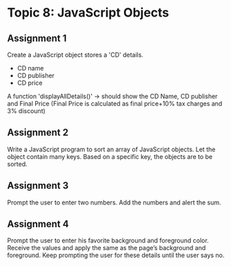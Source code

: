 # Topic 8: JavaScript Objects

## Assignment 1

Create a JavaScript object stores a 'CD' details.

- CD name
- CD publisher
- CD price

A function 'displayAllDetails()' -> should show the CD Name, CD publisher and Final Price
(Final Price is calculated as final price+10% tax charges and 3% discount)

## Assignment 2

Write a JavaScript program to sort an array of JavaScript objects. Let the object contain many
keys. Based on a specific key, the objects are to be sorted.

## Assignment 3

Prompt the user to enter two numbers. Add the numbers and alert the sum.

## Assignment 4

Prompt the user to enter his favorite background and foreground color. Receive the values and
apply the same as the page’s background and foreground. Keep prompting the user for these
details until the user says no.
